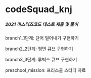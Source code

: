 # codeSquad_knj
<h5>2021 마스터즈코드 테스트 제출 및 풀이</h5>

<p>branch1_1단계: 단어 밀어내기 구현하기
<p>branch2_2단계: 평면 큐브 구현하기
<p>branch3_3단계: 루빅스 큐브 구현하기
<p>preschool_mission: 프리스쿨 스터디 자료
